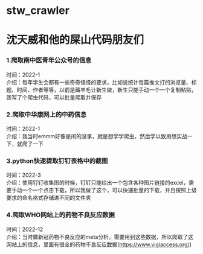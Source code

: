 # stw_crawler
# 沈天威和他的屎山代码朋友们

### 1.爬取南中医青年公众号的信息
时间：2022-1  
介绍：每年学生会都有一些奇奇怪怪的要求，比如说统计每篇推文打的浏览量、标题、时间、作者等等，以前是薅羊毛让新生做，新生只能手动一个一个复制粘贴，我写了个爬虫代码，可以批量爬取并保存

### 2.爬取中华康网上的中药信息
时间：2022-1  
介绍：我当时emmm好像是闲的没事，就是想学学爬虫，然后学以致用想实战一下，就爬了一下

### 3.python快速提取钉钉表格中的截图
时间：2022-3  
介绍：使用钉钉收集图的时候，钉钉只能给出一个包含各种图片链接的excel，需要手动一个一个点击下载，所以我做了这个，可以快速批量的下载，并且按照上级要求的命名格式存储进不同的文件夹

### 4.爬取WHO网站上的药物不良反应数据 
时间：2022-12  
介绍：当时做新冠药物不良反应的meta分析，需要用到这些数据，所以爬取了这网站上的信息，里面有很全的药物不良反应数据(https://www.vigiaccess.org/)
